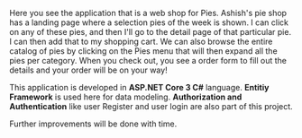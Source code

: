 Here you see the application that is a web shop for Pies. 
Ashish's pie shop has a landing page where a selection pies of the week is shown. I can click on any of these pies, and then I'll go to the detail page of that particular pie. 
I can then add that to my shopping cart. We can also browse the entire catalog of pies by clicking on the Pies menu that will then expand all the pies per category.
When you check out, you see a order form to fill out the details and your order will be on your way!

This application is developed in **ASP.NET Core 3 C#** language. **Entitiy Framework** is used here for data modeling. **Authorization and Authentication** like user Register and user login are also part of this project. 

Further improvements will be done with time.
